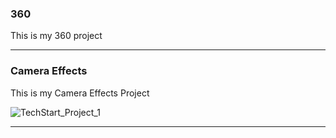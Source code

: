 ### 360

This is my 360 project

<script src="//360.vizor.io/scripts/embed.js" data-vizorurl="https://360.vizor.io/embed/v/y0xed" ></script>

***


### Camera Effects

This is my Camera Effects Project

![TechStart_Project_1](Portfolio/https://github.com/DocHoliday1/DocHoliday1.github.io/blob/master/TechStart%20Project%201.jpg?raw=true "Optional Title")

***
